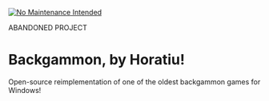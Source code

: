 [![No Maintenance Intended](http://unmaintained.tech/badge.svg)](http://unmaintained.tech/)

ABANDONED PROJECT

# Backgammon, by Horatiu!

Open-source reimplementation of one of the oldest backgammon games for Windows!
